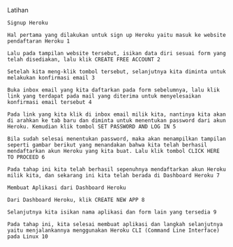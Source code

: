 Latihan

    Signup Heroku

    Hal pertama yang dilakukan untuk sign up Heroku yaitu masuk ke website pendaftaran Heroku 1

    Lalu pada tampilan website tersebut, isikan data diri sesuai form yang telah disediakan, lalu klik CREATE FREE ACCOUNT 2

    Setelah kita meng-klik tombol tersebut, selanjutnya kita diminta untuk melakukan konfirmasi email 3

    Buka inbox email yang kita daftarkan pada form sebelumnya, lalu klik link yang terdapat pada mail yang diterima untuk menyelesaikan konfirmasi email tersebut 4

    Pada link yang kita klik di inbox email milik kita, nantinya kita akan di arahkan ke tab baru dan diminta untuk menentukan password dari akun Heroku. Kemudian klik tombol SET PASSWORD AND LOG IN 5

    Bila sudah selesai menentukan password, maka akan menampilkan tampilan seperti gambar berikut yang menandakan bahwa kita telah berhasil mendaftarkan akun Heroku yang kita buat. Lalu klik tombol CLICK HERE TO PROCEED 6

    Pada tahap ini kita telah berhasil sepenuhnya mendaftarkan akun Heroku milik kita, dan sekarang ini kita telah berada di Dashboard Heroku 7

    Membuat Aplikasi dari Dashboard Heroku

    Dari Dashboard Heroku, klik CREATE NEW APP 8

    Selanjutnya kita isikan nama aplikasi dan form lain yang tersedia 9

    Pada tahap ini, kita selesai membuat aplikasi dan langkah selanjutnya yaitu menjalankannya menggunakan Heroku CLI (Command Line Interface) pada Linux 10
